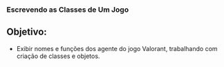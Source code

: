 ### Escrevendo as Classes de Um Jogo
## Objetivo: 
* Exibir nomes e funções dos agente do jogo Valorant, trabalhando com criação de classes e objetos.
